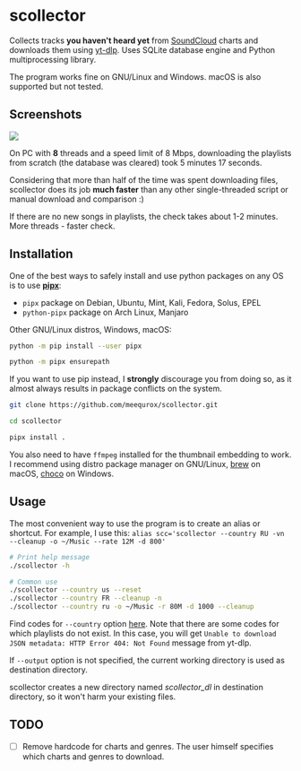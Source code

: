 # scollector

Collects tracks **you haven't heard yet** from [SoundCloud](https://soundcloud.com/discover) charts and downloads them using [yt-dlp](https://github.com/yt-dlp/yt-dlp).
Uses SQLite database engine and Python multiprocessing library.

The program works fine on GNU/Linux and Windows. macOS is also supported but not tested.

## Screenshots

![](https://hostux.pics/images/2023/04/08/scrathf7c2d159e4ba0f68.png)

On PC with **8** threads and a speed limit of 8 Mbps, downloading the playlists from scratch (the database was cleared) took 5 minutes 17 seconds.

Considering that more than half of the time was spent downloading files, scollector does its job **much faster** than any other single-threaded script or manual download and comparison :)

If there are no new songs in playlists, the check takes about 1-2 minutes. More threads - faster check.

## Installation

One of the best ways to safely install and use python packages on any OS is to use **[pipx](https://github.com/pypa/pipx)**:
- `pipx` package on Debian, Ubuntu, Mint, Kali, Fedora, Solus, EPEL
- `python-pipx` package on Arch Linux, Manjaro

Other GNU/Linux distros, Windows, macOS:

```bash
python -m pip install --user pipx

python -m pipx ensurepath
```

If you want to use pip instead, I **strongly** discourage you from doing so, as it almost always results in package conflicts on the system.

```bash
git clone https://github.com/meequrox/scollector.git

cd scollector

pipx install .
```

You also need to have `ffmpeg` installed for the thumbnail embedding to work.
I recommend using distro package manager on GNU/Linux, [brew](https://trac.ffmpeg.org/wiki/CompilationGuide/macOS#ffmpegthroughHomebrew) on macOS, [choco](https://community.chocolatey.org/packages/ffmpeg) on Windows.

## Usage

The most convenient way to use the program is to create an alias or shortcut. For example, I use this: `alias scc='scollector --country RU -vn --cleanup -o ~/Music --rate 12M -d 800'`

```bash
# Print help message
./scollector -h

# Common use
./scollector --country us --reset
./scollector --country FR --cleanup -n
./scollector --country ru -o ~/Music -r 80M -d 1000 --cleanup
```

Find codes for `--country` option [here](https://en.wikipedia.org/wiki/ISO_3166-2#Current_codes).
Note that there are some codes for which playlists do not exist. In this case, you will get `Unable to download JSON metadata: HTTP Error 404: Not Found` message from yt-dlp.

If `--output` option is not specified, the current working directory is used as destination directory.

scollector creates a new directory named *scollector_dl* in destination directory, so it won't harm your existing files.

## TODO
- [ ] Remove hardcode for charts and genres. The user himself specifies which charts and genres to download.
